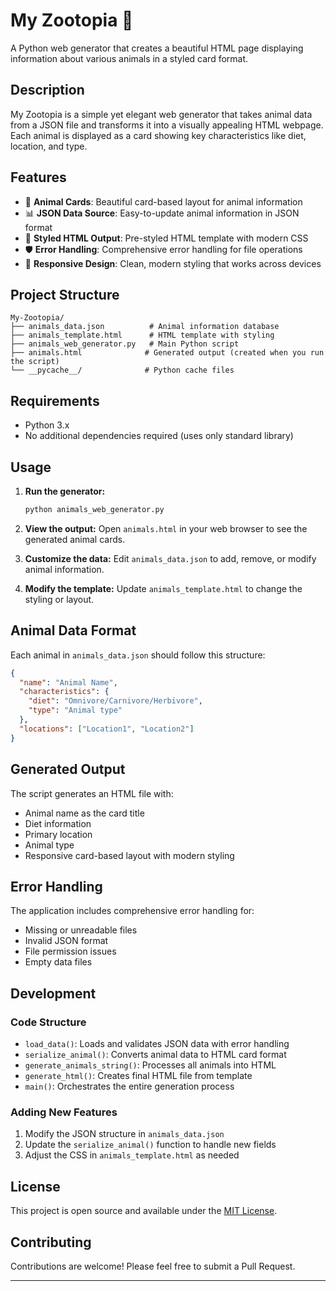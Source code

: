 # My Zootopia 🦁

A Python web generator that creates a beautiful HTML page displaying information about various animals in a styled card format.

## Description

My Zootopia is a simple yet elegant web generator that takes animal data from a JSON file and transforms it into a visually appealing HTML webpage. Each animal is displayed as a card showing key characteristics like diet, location, and type.

## Features

- 🐾 **Animal Cards**: Beautiful card-based layout for animal information
- 📊 **JSON Data Source**: Easy-to-update animal information in JSON format
- 🎨 **Styled HTML Output**: Pre-styled HTML template with modern CSS
- 🛡️ **Error Handling**: Comprehensive error handling for file operations
- 📱 **Responsive Design**: Clean, modern styling that works across devices

## Project Structure

```
My-Zootopia/
├── animals_data.json          # Animal information database
├── animals_template.html      # HTML template with styling
├── animals_web_generator.py   # Main Python script
├── animals.html              # Generated output (created when you run the script)
└── __pycache__/              # Python cache files
```

## Requirements

- Python 3.x
- No additional dependencies required (uses only standard library)

## Usage

1. **Run the generator:**
   ```bash
   python animals_web_generator.py
   ```

2. **View the output:**
   Open `animals.html` in your web browser to see the generated animal cards.

3. **Customize the data:**
   Edit `animals_data.json` to add, remove, or modify animal information.

4. **Modify the template:**
   Update `animals_template.html` to change the styling or layout.

## Animal Data Format

Each animal in `animals_data.json` should follow this structure:

```json
{
  "name": "Animal Name",
  "characteristics": {
    "diet": "Omnivore/Carnivore/Herbivore",
    "type": "Animal type"
  },
  "locations": ["Location1", "Location2"]
}
```

## Generated Output

The script generates an HTML file with:
- Animal name as the card title
- Diet information
- Primary location
- Animal type
- Responsive card-based layout with modern styling

## Error Handling

The application includes comprehensive error handling for:
- Missing or unreadable files
- Invalid JSON format
- File permission issues
- Empty data files

## Development

### Code Structure

- `load_data()`: Loads and validates JSON data with error handling
- `serialize_animal()`: Converts animal data to HTML card format
- `generate_animals_string()`: Processes all animals into HTML
- `generate_html()`: Creates final HTML file from template
- `main()`: Orchestrates the entire generation process

### Adding New Features

1. Modify the JSON structure in `animals_data.json`
2. Update the `serialize_animal()` function to handle new fields
3. Adjust the CSS in `animals_template.html` as needed

## License

This project is open source and available under the [MIT License](LICENSE).

## Contributing

Contributions are welcome! Please feel free to submit a Pull Request.

---
